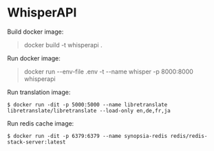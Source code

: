 # WhisperAPI

Build docker image:

> docker build -t whisperapi .

Run docker image:

> docker run --env-file .env -t --name whisper -p 8000:8000 whisperapi

Run translation image: 

```
$ docker run -dit -p 5000:5000 --name libretranslate libretranslate/libretranslate --load-only en,de,fr,ja
```

Run redis cache image:

```
$ docker run -dit -p 6379:6379 --name synopsia-redis redis/redis-stack-server:latest
```